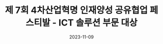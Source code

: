 ---
title: 제 7회 4차산업혁명 인재양성 공유협업 페스티발 - ICT 솔루션 부문 대상
summary: 2023년 11월
date: 2023-11-09
type: docs
math: false

url_pdf: awards/2022_작품경진대회.pdf
---